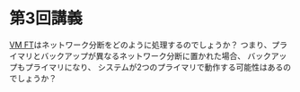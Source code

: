 # 第3回講義

[VM FT](vm-ft.pdf)はネットワーク分断をどのように処理するのでしょうか？
つまり、プライマリとバックアップが異なるネットワーク分断に置かれた場合、
バックアップもプライマリになり、
システムが2つのプライマリで動作する可能性はあるのでしょうか？

